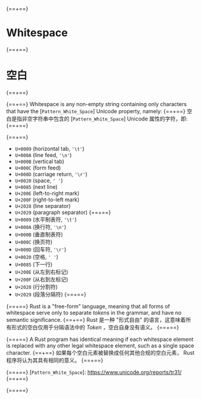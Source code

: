{==+==}
# Whitespace
{==+==}
# 空白
{==+==}


{==+==}
Whitespace is any non-empty string containing only characters that have the
[`Pattern_White_Space`] Unicode property, namely:
{==+==}
空白是指非空字符串中包含的 [`Pattern_White_Space`] Unicode 属性的字符，即:
{==+==}


{==+==}
- `U+0009` (horizontal tab, `'\t'`)
- `U+000A` (line feed, `'\n'`)
- `U+000B` (vertical tab)
- `U+000C` (form feed)
- `U+000D` (carriage return, `'\r'`)
- `U+0020` (space, `' '`)
- `U+0085` (next line)
- `U+200E` (left-to-right mark)
- `U+200F` (right-to-left mark)
- `U+2028` (line separator)
- `U+2029` (paragraph separator)
{==+==}
- `U+0009` (水平制表符, `'\t'`)
- `U+000A` (换行符, `'\n'`)
- `U+000B` (垂直制表符)
- `U+000C` (换页符)
- `U+000D` (回车符, `'\r'`)
- `U+0020` (空格, `' '`)
- `U+0085` (下一行)
- `U+200E` (从左到右标记)
- `U+200F` (从右到左标记)
- `U+2028` (行分割符)
- `U+2029` (段落分隔符)
{==+==}


{==+==}
Rust is a "free-form" language, meaning that all forms of whitespace serve only
to separate _tokens_ in the grammar, and have no semantic significance.
{==+==}
Rust 是一种 "形式自由" 的语言，这意味着所有形式的空白仅用于分隔语法中的 _Token_ ，空白自身没有语义。
{==+==}


{==+==}
A Rust program has identical meaning if each whitespace element is replaced
with any other legal whitespace element, such as a single space character.
{==+==}
如果每个空白元素被替换成任何其他合规的空白元素， Rust 程序将认为其具有相同的意义。
{==+==}


{==+==}
[`Pattern_White_Space`]: https://www.unicode.org/reports/tr31/
{==+==}

{==+==}